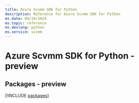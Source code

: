 ```yaml
---
title: Azure Scvmm SDK for Python
description: Reference for Azure Scvmm SDK for Python
ms.date: 04/19/2024
ms.topic: reference
ms.devlang: python
ms.service: scvmm
---
```

# Azure Scvmm SDK for Python - preview
## Packages - preview
[!INCLUDE [packages](scvmm-index.md)]